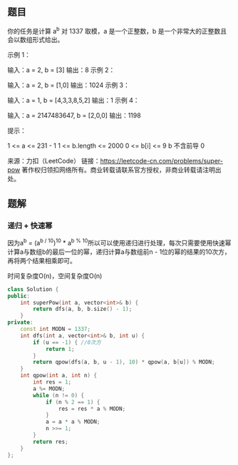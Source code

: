 ## 题目

你的任务是计算 a<sup>b</sup> 对 1337 取模，a 是一个正整数，b 是一个非常大的正整数且会以数组形式给出。

 

示例 1：

输入：a = 2, b = [3]
输出：8
示例 2：

输入：a = 2, b = [1,0]
输出：1024
示例 3：

输入：a = 1, b = [4,3,3,8,5,2]
输出：1
示例 4：

输入：a = 2147483647, b = [2,0,0]
输出：1198


提示：

1 <= a <= 231 - 1
1 <= b.length <= 2000
0 <= b[i] <= 9
b 不含前导 0

来源：力扣（LeetCode）
链接：https://leetcode-cn.com/problems/super-pow
著作权归领扣网络所有。商业转载请联系官方授权，非商业转载请注明出处。

## 题解

### 递归 + 快速幂

因为a<sup>b</sup> = (a<sup>b / 10</sup>)<sup>10</sup> * a<sup>b % 10</sup>所以可以使用递归进行处理，每次只需要使用快速幂计算a与数组b的最后一位的幂，递归计算a与数组前n - 1位的幂的结果的10次方，再将两个结果相乘即可。

时间复杂度O(n)，空间复杂度O(n)

```c++
class Solution {
public:
    int superPow(int a, vector<int>& b) {
        return dfs(a, b, b.size() - 1);
    }
private:
    const int MODN = 1337;
    int dfs(int a, vector<int>& b, int u) {
        if (u == -1) { //0次方
            return 1;
        }
        return qpow(dfs(a, b, u - 1), 10) * qpow(a, b[u]) % MODN; 
    }
    int qpow(int a, int n) {
        int res = 1;
        a %= MODN;
        while (n != 0) {
            if (n % 2 == 1) {
                res = res * a % MODN;
            }
            a = a * a % MODN;
            n >>= 1;
        }
        return res;
    }
};
```

